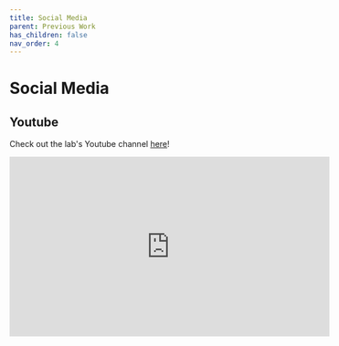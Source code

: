 ```yaml
---
title: Social Media
parent: Previous Work
has_children: false
nav_order: 4
---
```


# Social Media

## Youtube

Check out the lab's Youtube channel [here](https://www.youtube.com/channel/UCyvYS8sVqLlD0NKU-T10-sQ)!

<iframe width="560" height="315" src="https://www.youtube.com/embed/videoseries?list=UUyvYS8sVqLlD0NKU-T10-sQ" title="YouTube video player" frameborder="0" allow="accelerometer; autoplay; clipboard-write; encrypted-media; gyroscope; picture-in-picture" allowfullscreen></iframe>